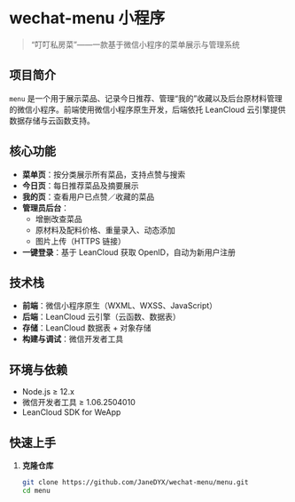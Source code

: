 # wechat-menu 小程序

> “叮叮私房菜”——一款基于微信小程序的菜单展示与管理系统

## 项目简介

`menu` 是一个用于展示菜品、记录今日推荐、管理“我的”收藏以及后台原材料管理的微信小程序。前端使用微信小程序原生开发，后端依托 LeanCloud 云引擎提供数据存储与云函数支持。

## 核心功能

- **菜单页**：按分类展示所有菜品，支持点赞与搜索  
- **今日页**：每日推荐菜品及摘要展示  
- **我的页**：查看用户已点赞／收藏的菜品  
- **管理员后台**：  
  - 增删改查菜品  
  - 原材料及配料价格、重量录入、动态添加  
  - 图片上传（HTTPS 链接）  
- **一键登录**：基于 LeanCloud 获取 OpenID，自动为新用户注册

## 技术栈

- **前端**：微信小程序原生（WXML、WXSS、JavaScript）  
- **后端**：LeanCloud 云引擎（云函数、数据表）  
- **存储**：LeanCloud 数据表 + 对象存储  
- **构建与调试**：微信开发者工具

## 环境与依赖

- Node.js ≥ 12.x  
- 微信开发者工具 ≥ 1.06.2504010  
- LeanCloud SDK for WeApp

## 快速上手

1. **克隆仓库**  
   ```bash
   git clone https://github.com/JaneDYX/wechat-menu/menu.git
   cd menu
